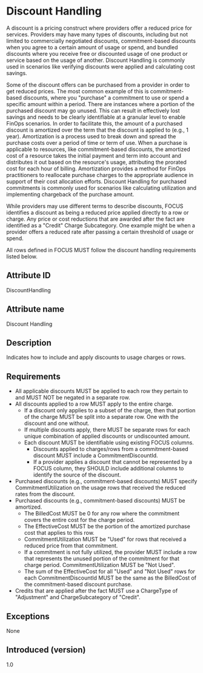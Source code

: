 # Discount Handling

A discount is a pricing construct where providers offer a reduced price for services. Providers may have many types of discounts, including but not limited to commercially negotiated discounts, commitment-based discounts when you agree to a certain amount of usage or spend, and bundled discounts where you receive free or discounted usage of one product or service based on the usage of another. Discount Handling is commonly used in scenarios like verifying discounts were applied and calculating cost savings.

Some of the discount offers can be purchased from a provider in order to get reduced prices. The most common example of this is commitment-based discounts, where you "purchase" a commitment to use or spend a specific amount within a period. There are instances where a portion of the purchased discount may go unused. This can result in effectively lost savings and needs to be clearly identifiable at a granular level to enable FinOps scenarios. In order to facilitate this, the amount of a purchased discount is amortized over the term that the discount is applied to (e.g., 1 year). Amortization is a process used to break down and spread the purchase costs over a period of time or term of use. When a purchase is applicable to resources, like commitment-based discounts, the amortized cost of a resource takes the initial payment and term into account and distributes it out based on the resource's usage, attributing the prorated cost for each hour of billing. Amortization provides a method for FinOps practitioners to reallocate purchase charges to the appropriate audience in support of their cost allocation efforts. Discount Handling for purchased commitments is commonly used for scenarios like calculating utilization and implementing chargeback of the purchase amount.

While providers may use different terms to describe discounts, FOCUS identifies a discount as being a reduced price applied directly to a row or charge. Any price or cost reductions that are awarded after the fact are identified as a "Credit" Charge Subcategory. One example might be when a provider offers a reduced rate after passing a certain threshold of usage or spend.

All rows defined in FOCUS MUST follow the discount handling requirements listed below.

## Attribute ID

DiscountHandling

## Attribute name

Discount Handling

## Description

Indicates how to include and apply discounts to usage charges or rows. 

## Requirements

* All applicable discounts MUST be applied to each row they pertain to and MUST NOT be negated in a separate row.
* All discounts applied to a row MUST apply to the entire charge. 
  * If a discount only applies to a subset of the charge, then that portion of the charge MUST be split into a separate row. One with the discount and one without.
  * If multiple discounts apply, there MUST be separate rows for each unique combination of applied discounts or undiscounted amount.
  * Each discount MUST be identifiable using existing FOCUS columns. 
    * Discounts applied to charges/rows from a commitment-based discount MUST include a CommitmentDiscountId.
    * If a provider applies a discount that cannot be represented by a FOCUS column, they SHOULD include additional columns to identify the source of the discount.
* Purchased discounts (e.g., commitment-based discounts) MUST specify CommitmentUtilization on the usage rows that received the reduced rates from the discount. 
* Purchased discounts (e.g., commitment-based discounts) MUST be amortized.
  * The BilledCost MUST be 0 for any row where the commitment covers the entire cost for the charge period.
  * The EffectiveCost MUST be the portion of the amortized purchase cost that applies to this row.
  * CommitmentUtilization MUST be "Used" for rows that received a reduced price from that commitment.
  * If a commitment is not fully utilized, the provider MUST include a row that represents the unused portion of the commitment for that charge period. CommitmentUtilization MUST be "Not Used".
  * The sum of the EffectiveCost for all "Used" and "Not Used" rows for each CommitmentDiscountId MUST be the same as the BilledCost of the commitment-based discount purchase.
* Credits that are applied after the fact MUST use a ChargeType of "Adjustment" and ChargeSubcategory of "Credit".

## Exceptions

None

## Introduced (version)

1.0
